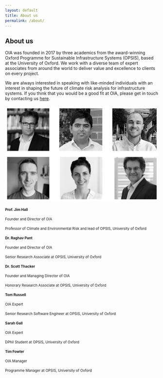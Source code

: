 ```yaml
---
layout: default
title: About us
permalink: /about/
---
```


## About us

OIA was founded in 2017 by three academics from the award-winning Oxford Programme for Sustainable Infrastructure Systems (OPSIS), based at the University of Oxford. We work with a diverse team of expert associates from around the world to deliver value and excellence to clients on every project.

We are always interested in speaking with like-minded individuals with an interest in shaping the future of climate risk analysis for infrastructure systems. If you think that you would be a good fit at OIA, please get in touch by contacting us <a href="mailto:enquiries@oi-analytics.com">here</a>. 
<br>
<br>
<img src="/assets/img/team.png" alt="OIA Team">

<small><b>Prof. Jim Hall</b></small>

<small>Founder and Director of OIA</small>

<small>Professor of Climate and Environmental Risk and lead of OPSIS, University of Oxford</small>

<small><b>Dr. Raghav Pant</b></small>

<small>Founder and Director of OIA</small>

<small>Senior Research Associate at OPSIS, University of Oxford</small>

<small><b>Dr. Scott Thacker</b></small>

<small>Founder and Managing Director of OIA</small>

<small>Honorary Research Associate at OPSIS, University of Oxford</small>

<small><b>Tom Russell</b></small>

<small>OIA Expert</small>

<small>Senior Research Software Engineer at OPSIS, University of Oxford</small>

<small><b>Sarah Gall</b></small>

<small>OIA Expert</small>

<small>DPhil Student at OPSIS, University of Oxford</small>

<small><b>Tim Fowler</b></small>

<small>OIA Manager</small>

<small>Programme Manager at OPSIS, University of Oxford</small>

